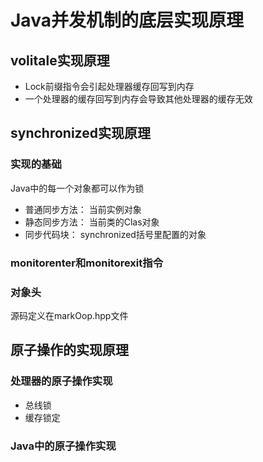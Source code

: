 # Java并发机制的底层实现原理

## volitale实现原理

- Lock前缀指令会引起处理器缓存回写到内存
- 一个处理器的缓存回写到内存会导致其他处理器的缓存无效

## synchronized实现原理

### 实现的基础

Java中的每一个对象都可以作为锁

- 普通同步方法： 当前实例对象
- 静态同步方法： 当前类的Clas对象
- 同步代码块： synchronized括号里配置的对象

### monitorenter和monitorexit指令

### 对象头

源码定义在markOop.hpp文件

## 原子操作的实现原理

### 处理器的原子操作实现

- 总线锁
- 缓存锁定

### Java中的原子操作实现

